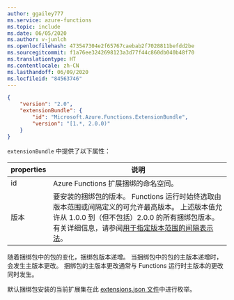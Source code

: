 ```yaml
---
author: ggailey777
ms.service: azure-functions
ms.topic: include
ms.date: 06/05/2020
ms.author: v-junlch
ms.openlocfilehash: 473547304e2f65767caebab2f7028811befdd2be
ms.sourcegitcommit: f1a76ee3242698123a3d77f44c860db040b48f70
ms.translationtype: HT
ms.contentlocale: zh-CN
ms.lasthandoff: 06/09/2020
ms.locfileid: "84563746"
---
```

```json
{
    "version": "2.0",
    "extensionBundle": {
        "id": "Microsoft.Azure.Functions.ExtensionBundle",
        "version": "[1.*, 2.0.0)"
    }
}
```

`extensionBundle` 中提供了以下属性：

| properties | 说明 |
| -------- | ----------- |
| id | Azure Functions 扩展捆绑的命名空间。 |
| 版本 | 要安装的捆绑包的版本。 Functions 运行时始终选取由版本范围或间隔定义的可允许最高版本。 上述版本值允许从 1.0.0 到（但不包括）2.0.0 的所有捆绑包版本。 有关详细信息，请参阅[用于指定版本范围的间隔表示法](https://docs.microsoft.com/nuget/reference/package-versioning#version-ranges)。 |

随着捆绑包中的包的变化，捆绑包版本递增。 当捆绑包中的包的主版本递增时，会发生主版本更改。 捆绑包的主版本更改通常与 Functions 运行时主版本的更改同时发生。  

默认捆绑包安装的当前扩展集在此 [extensions.json 文件](https://github.com/Azure/azure-functions-extension-bundles/blob/dev/src/Microsoft.Azure.Functions.ExtensionBundle/extensions.json)中进行枚举。

